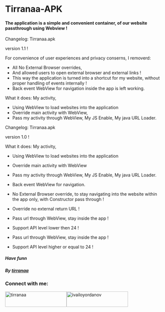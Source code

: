 # Tirranaa-APK

#### The application is a simple and convenient container, of our website passthrough using Webview !

Changelog: Tirranaa.apk

version 1.1 !

For convenience of user experiences and privacy conserns, 
I removerd: 
- All No External Browser overrides, 
- And allowed users to open external browser and external links !
- This way the application is turned into a shortcut for my website, without proper handling of events internally !
- Back event WebView for navigation inside the app is left working.

What it does:
My activity,
- Using WebView to load websites into the application
- Override main activity with WebView,
- Pass my activity through WebView, My JS Enable, My java URL Loader.

Changelog: Tirranaa.apk

version 1.0 ! 

What it does:
My activity, 
- Using WebView to load websites into the application
- Override main activity with WebView 
- Pass my activity through WebView, My JS Enable, My java URL Loader.
- Back event WebView for navigation.

- No External Browser override, to stay navigating into the website within the app only, with Constructor pass through ! 
- Override no external return URL !
- Pass url through WebView, stay inside the app !
- Support API level lower then 24 !
- Pass url through WebView, stay inside the app ! 
- Support API level higher or equal to 24 !



##### Have funn
##### By [tirranaa](https://github.com/tirranaa)

<h3 align="left">Connect with me:</h3><p align="left">
<a href="https://fb.com/tirranaa" target="blank"><img align="center" src="https://github.com/tirranaa/t/blob/main/images/FacebookProfile.gif" alt="tirranaa" height="50" width="200" /></a><a href="https://www.youtube.com/channel/UCdhWA8nAebq3mKQsS4tYbBw?sub_confirmation=1" target="blank"><img align="center" src="https://github.com/tirranaa/t/blob/main/images/IvayloYordanov.gif" alt="ivailoyordanov" height="50" width="200" /></a></p>

